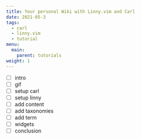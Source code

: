 ```yaml
---
title: Your personal Wiki with Linny.vim and Carl
date: 2021-05-3
tags:
  - carl
  - linny.vim
  - tutorial
menu:
  main:
    parent: tutorials
weight: 1
---
```


- [ ] intro
- [ ] gif
- [ ] setup carl
- [ ] setup linny
- [ ] add content
- [ ] add taxonomies
- [ ] add term
- [ ] widgets
- [ ] conclusion
